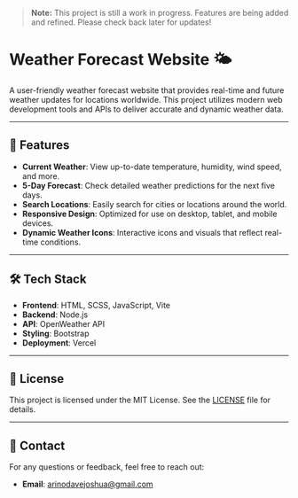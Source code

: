 > **Note:** This project is still a work in progress. Features are being added and refined. Please check back later for updates!
# Weather Forecast Website 🌤️

A user-friendly weather forecast website that provides real-time and future weather updates for locations worldwide. This project utilizes modern web development tools and APIs to deliver accurate and dynamic weather data.

---

## 🌟 Features

- **Current Weather**: View up-to-date temperature, humidity, wind speed, and more.
- **5-Day Forecast**: Check detailed weather predictions for the next five days.
- **Search Locations**: Easily search for cities or locations around the world.
- **Responsive Design**: Optimized for use on desktop, tablet, and mobile devices.
- **Dynamic Weather Icons**: Interactive icons and visuals that reflect real-time conditions.

---

## 🛠️ Tech Stack

- **Frontend**: HTML, SCSS, JavaScript, Vite
- **Backend**: Node.js
- **API**: OpenWeather API
- **Styling**: Bootstrap 
- **Deployment**: Vercel

---

## 📝 License

This project is licensed under the MIT License. See the [LICENSE](LICENSE) file for details.

---

## 📧 Contact

For any questions or feedback, feel free to reach out:

- **Email**: arinodavejoshua@gmail.com  

